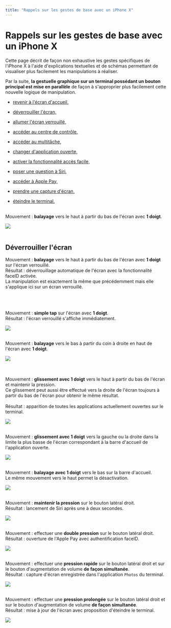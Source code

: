 ```yaml
---
title: "Rappels sur les gestes de base avec un iPhone X"
---
```


# Rappels sur les gestes de base avec un iPhone X

Cette page décrit de façon non exhaustive les gestes spécifiques de l'iPhone X à l'aide d'explications textuelles et de schémas permettant de visualiser plus facilement les manipulations à réaliser.

Par la suite, **la gestuelle graphique sur un terminal possédant un bouton principal est mise en parallèle** de façon à s'approprier plus facilement cette nouvelle logique de manipulation.

- [revenir à l'écran d'accueil,](#BackHome)

- [déverrouiller l'écran,](#UnlockScreen)

- [allumer l'écran verrouillé,](#TurnOnLockedScreen)

- [accéder au centre de contrôle,](#ControlCenter)

- [accéder au multitâche,](#Multitask)

- [changer d'application ouverte,](#ChangeOpenedApp)

- [activer la fonctionnalité accès facile,](#Reachability)

- [poser une question à Siri,](#Siri)

- [accéder à Apple Pay,](#ApplePay)

- [prendre une capture d'écran,](#Screenshot)

- [éteindre le terminal.](#PowerOff)

<a name="BackHome"></a>
<br>Mouvement&nbsp;: **balayage** vers le haut à partir du bas de l'écran avec **1 doigt**.

![](../../../images/iphonex_fr_back_home.png)
<br><br>
<a name="UnlockScreen"></a>
## Déverrouiller l'écran
Mouvement&nbsp;: **balayage** vers le haut à partir du bas de l'écran avec **1 doigt** sur l'écran verrouillé.
<br>Résultat&nbsp;: déverrouillage automatique de l'écran avec la fonctionnalité <span lang="en">faceID</span> activée.
<br>La manipulation est exactement la même que précédemment mais elle s'applique ici sur un écran verrouillé.

<a name="TurnOnLockedScreen"></a>
<br><br><br>Mouvement&nbsp;: **simple tap** sur l'écran avec **1 doigt**.
<br>Résultat&nbsp;: l'écran verrouillé s'affiche immédiatement.

![](../../../images/iphonex_fr_turn_on_locked_screen.png)

<a name="ControlCenter"></a>
<br>Mouvement&nbsp;: **balayage** vers le bas à partir du coin à droite en haut de l'écran avec **1 doigt**.

![](../../../images/iphonex_fr_control_center.png)

<a name="Multitask"></a>
<br><br>Mouvement&nbsp;: **glissement avec 1 doigt** vers le haut à partir du bas de l'écran et maintenir la pression.
<br>Ce glissement peut aussi être effectué vers la droite de l'écran toujours à partir du bas de l'écran pour obtenir le même résultat.
<br><br>Résultat&nbsp;: apparition de toutes les applications actuellement ouvertes sur le terminal.

![](../../../images/iphonex_fr_multitask.png)

<a name="ChangeOpenedApp"></a>
<br>Mouvement&nbsp;: **glissement avec 1 doigt** vers la gauche ou la droite dans la limite la plus basse de l'écran correspondant à la barre d'accueil de l'application ouverte.

![](../../../images/iphonex_fr_change_opened_app.png)

<a name="Reachability"></a>
<br>Mouvement&nbsp;: **balayage avec 1 doigt** vers le bas sur la barre d'accueil.
<br>Le même mouvement vers le haut permet la désactivation.

![](../../../images/iphonex_fr_reachability.png)

<a name="Siri"></a>
<br>Mouvement&nbsp;: **maintenir la pression** sur le bouton latéral droit.
<br>Résultat&nbsp;: lancement de Siri après une à deux secondes.

![](../../../images/iphonex_fr_siri.png)

<a name="ApplePay"></a>
<br>Mouvement&nbsp;: effectuer une **double pression** sur le bouton latéral droit.
<br>Résultat&nbsp;: ouverture de l'Apple Pay avec authentification <span lang="en">faceID</span>.

![](../../../images/iphonex_fr_apple_pay.png)

<a name="Screenshot"></a>
<br>Mouvement&nbsp;: effectuer une **pression rapide** sur le bouton latéral droit et sur le bouton d'augmentation de volume **de façon simultanée**.
<br>Résultat&nbsp;: capture d'écran enregistrée dans l'application `Photos` du terminal.

![](../../../images/iphonex_fr_screenshot.png)

<a name="PowerOff"></a>
<br>Mouvement&nbsp;: effectuer une **pression prolongée** sur le bouton latéral droit et sur le bouton d'augmentation de volume **de façon simultanée**.
<br>Résultat&nbsp;: mise à jour de l'écran avec proposition d'éteindre le terminal.

![](../../../images/iphonex_fr_power_off.png)

